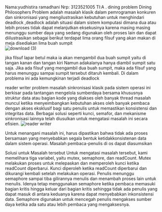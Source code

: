 Nama:yudhistira ramadhani
Nrp: 3123521005
TI:A
. dining problem
Dining Philosophers Problem adalah masalah klasik dalam pemrograman konkuren dan sinkronisasi yang mengilustrasikan kebutuhan untuk menghindari deadlock ,deadlock adalah situasi dalam sistem komputasi dimana dua atau lebih proses tidak dapat melanjutkan eksekusinya karena masing masing menunggu sumber daya yang sedang digunakan oleh proses lain dan dapat diilustrasikan sebagai berikut  terdapat lima orang filsuf yang akan makan di meja disediakan lima buah sumpit  
![download (3)](https://github.com/YudhistiraRamadhani/SysOp24-3123521005/assets/154694700/06981673-27b0-4b42-bc44-153d6712c914)

jika filsuf lapar betul  maka ia akan mengambil dua  buah sumpit yaitu di tangan kanan dan tangan kiri  Namun adakalanya hanya diambil sumpit satu saja. Jika ada filsuf yang mengambil dua buah sumpit, maka ada filsuf yang harus menunggu sampai sumpit tersebut ditaruh kembali. Di dalam problema ini ada kemungkinan terjadi deadlock


reader writer problem
masalah sinkronisasi klasik pada sistem operasi ini berkisar pada tantangan mengelola sumberdaya bersama khususnya struktur data atau bagian kode yang diakses oleh banyak thread masalah muncul ketika menyeimbangkan kebutuhan akses oleh banyak  pembaca dengan akses eksklusif bagi satu penulis untuk memastikan konsistensi dan integritas data. Berbagai solusi seperti kunci, semafor, dan mekanisme sinkronisasi lainnya telah diusulkan untuk mengatasi masalah ini secara efisien. 
![reader writer](https://github.com/YudhistiraRamadhani/SysOp24-3123521005/assets/154694700/8e8a2136-f1fc-4121-868c-9e9eeb313ada)

 
Untuk menangani masalah ini, harus dipastikan bahwa tidak ada proses bersamaan yang menyebabkan segala bentuk ketidakkonsistenan data dalam sistem operasi. Masalah pembaca-penulis di os dapat diasumsikan

Solusi untuk Masalah tersebut
Untuk mengatasi masalah tersebut, kami memelihara tiga variabel, yaitu mutex, semaphore, dan readCount.
Mutex melakukan proses untuk melepaskan dan memperoleh kunci ketika readCount diperbarui. Kunci diperoleh ketika readCount diperbarui dan dikurangi kembali setelah melakukan operasi. Penulis menunggu semaphore sampai tiba gilirannya menulis dan menambah proses lain untuk menulis.
Idenya tetap menggunakan semaphore ketika pembaca memasuki bagian kritis hingga keluar dari bagian kritis sehingga tidak ada penulis yang dapat masuk di antara keduanya karena dapat menyebabkan inkonsistensi data. Semaphore digunakan untuk mencegah penulis mengakses sumber daya ketika ada satu atau lebih pembaca yang mengaksesnya.

